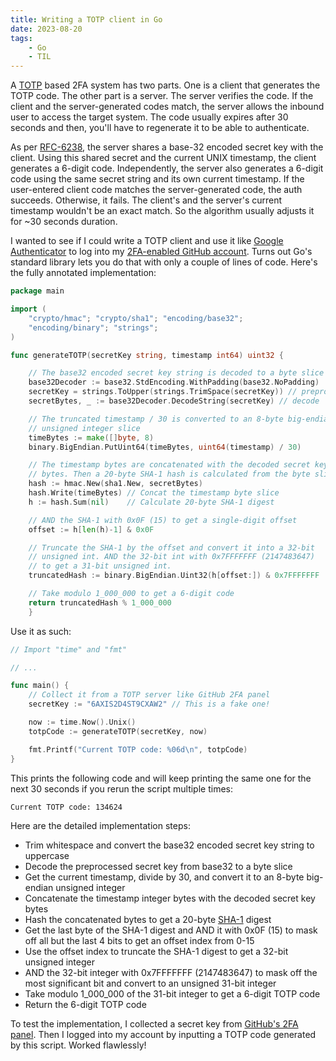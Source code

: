 ```yaml
---
title: Writing a TOTP client in Go
date: 2023-08-20
tags:
    - Go
    - TIL
---
```


A [TOTP] based 2FA system has two parts. One is a client that generates the TOTP code. The
other part is a server. The server verifies the code. If the client and the server-generated
codes match, the server allows the inbound user to access the target system. The code
usually expires after 30 seconds and then, you'll have to regenerate it to be able to
authenticate.

As per [RFC-6238], the server shares a base-32 encoded secret key with the client. Using
this shared secret and the current UNIX timestamp, the client generates a 6-digit code.
Independently, the server also generates a 6-digit code using the same secret string and its
own current timestamp. If the user-entered client code matches the server-generated code,
the auth succeeds. Otherwise, it fails. The client's and the server's current timestamp
wouldn't be an exact match. So the algorithm usually adjusts it for ~30 seconds duration.

I wanted to see if I could write a TOTP client and use it like [Google Authenticator] to log
into my [2FA-enabled GitHub account]. Turns out Go's standard library lets you do that with
only a couple of lines of code. Here's the fully annotated implementation:

```go
package main

import (
    "crypto/hmac"; "crypto/sha1"; "encoding/base32";
    "encoding/binary"; "strings";
)

func generateTOTP(secretKey string, timestamp int64) uint32 {

    // The base32 encoded secret key string is decoded to a byte slice
    base32Decoder := base32.StdEncoding.WithPadding(base32.NoPadding)
    secretKey = strings.ToUpper(strings.TrimSpace(secretKey)) // preprocess
    secretBytes, _ := base32Decoder.DecodeString(secretKey) // decode

    // The truncated timestamp / 30 is converted to an 8-byte big-endian
    // unsigned integer slice
    timeBytes := make([]byte, 8)
    binary.BigEndian.PutUint64(timeBytes, uint64(timestamp) / 30)

    // The timestamp bytes are concatenated with the decoded secret key
    // bytes. Then a 20-byte SHA-1 hash is calculated from the byte slice
    hash := hmac.New(sha1.New, secretBytes)
    hash.Write(timeBytes) // Concat the timestamp byte slice
    h := hash.Sum(nil)    // Calculate 20-byte SHA-1 digest

    // AND the SHA-1 with 0x0F (15) to get a single-digit offset
    offset := h[len(h)-1] & 0x0F

    // Truncate the SHA-1 by the offset and convert it into a 32-bit
    // unsigned int. AND the 32-bit int with 0x7FFFFFFF (2147483647)
    // to get a 31-bit unsigned int.
    truncatedHash := binary.BigEndian.Uint32(h[offset:]) & 0x7FFFFFFF

    // Take modulo 1_000_000 to get a 6-digit code
    return truncatedHash % 1_000_000
    }
```

Use it as such:

```go
// Import "time" and "fmt"

// ...

func main() {
    // Collect it from a TOTP server like GitHub 2FA panel
    secretKey := "6AXIS2D4ST9CXAW2" // This is a fake one!

    now := time.Now().Unix()
    totpCode := generateTOTP(secretKey, now)

    fmt.Printf("Current TOTP code: %06d\n", totpCode)
}
```

This prints the following code and will keep printing the same one for the next 30 seconds
if you rerun the script multiple times:

```txt
Current TOTP code: 134624
```

Here are the detailed implementation steps:

- Trim whitespace and convert the base32 encoded secret key string to uppercase
- Decode the preprocessed secret key from base32 to a byte slice
- Get the current timestamp, divide by 30, and convert it to an 8-byte big-endian unsigned
  integer
- Concatenate the timestamp integer bytes with the decoded secret key bytes
- Hash the concatenated bytes to get a 20-byte [SHA-1] digest
- Get the last byte of the SHA-1 digest and AND it with 0x0F (15) to mask off all but the
  last 4 bits to get an offset index from 0-15
- Use the offset index to truncate the SHA-1 digest to get a 32-bit unsigned integer
- AND the 32-bit integer with 0x7FFFFFFF (2147483647) to mask off the most significant bit
  and convert to an unsigned 31-bit integer
- Take modulo 1_000_000 of the 31-bit integer to get a 6-digit TOTP code
- Return the 6-digit TOTP code

To test the implementation, I collected a secret key from [GitHub's 2FA panel]. Then I
logged into my account by inputting a TOTP code generated by this script. Worked flawlessly!

<!-- References -->
<!-- prettier-ignore-start -->

<!-- twilio docs - totp -->
[totp]:
    https://www.twilio.com/docs/glossary/totp

<!-- time-based one-time password algorithm -->
[RFC-6238]:
    https://datatracker.ietf.org/doc/html/rfc6238

[google authenticator]:
    https://apps.apple.com/us/app/google-authenticator/id388497605

<!-- securing your account with two factor authentication -->
[2fa-enabled github account]:
    https://docs.github.com/en/authentication/securing-your-account-with-two-factor-authentication-2fa

[sha-1]:
    https://www.rfc-editor.org/rfc/rfc3174.html

[github's 2fa panel]:
    https://docs.github.com/en/authentication/securing-your-account-with-two-factor-authentication-2fa/configuring-two-factor-authentication

<!-- prettier-ignore-end -->
